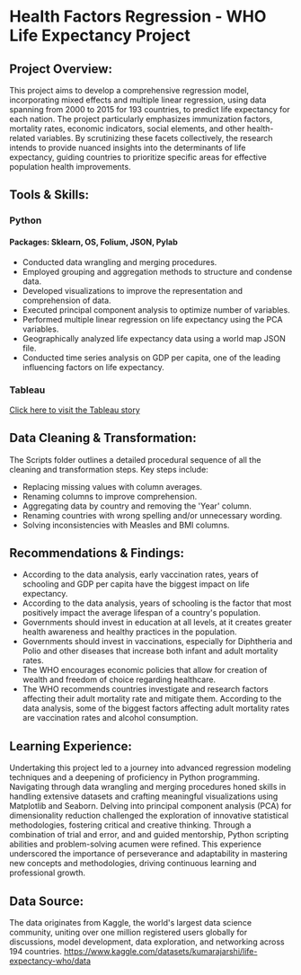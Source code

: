 # Health Factors Regression - WHO Life Expectancy Project

## Project Overview:
This project aims to develop a comprehensive regression model, incorporating mixed effects and multiple linear regression, using data spanning from 2000 to 2015 for 193 countries, to predict life expectancy for each nation. The project particularly emphasizes immunization factors, mortality rates, economic indicators, social elements, and other health-related variables. By scrutinizing these facets collectively, the research intends to provide nuanced insights into the determinants of life expectancy, guiding countries to prioritize specific areas for effective population health improvements.

## Tools & Skills:
### Python
#### Packages: Sklearn, OS, Folium, JSON, Pylab 
+ Conducted data wrangling and merging procedures.
+ Employed grouping and aggregation methods to structure and condense data.
+ Developed visualizations to improve the representation and comprehension of data.
+ Executed principal component analysis to optimize number of variables.
+ Performed multiple linear regression on life expectancy using the PCA variables.
+ Geographically analyzed life expectancy data using a world map JSON file.
+ Conducted time series analysis on GDP per capita, one of the leading influencing factors on life expectancy. 

### Tableau
[Click here to visit the Tableau story](https://public.tableau.com/app/profile/miguel.oliveira8698/viz/WHOLifeExpectancyProject/WHOLifeExpectancyProject?publish=yes)

## Data Cleaning & Transformation:
The Scripts folder outlines a detailed procedural sequence of all the cleaning and transformation steps. Key steps include:
+ Replacing missing values with column averages.
+ Renaming columns to improve comprehension.
+ Aggregating data by country and removing the 'Year' column.
+ Renaming countries with wrong spelling and/or unnecessary wording.
+ Solving inconsistencies with Measles and BMI columns.

## Recommendations & Findings:
+ According to the data analysis, early vaccination rates, years of schooling and GDP per capita have the biggest impact on life expectancy.
+ According to the data analysis, years of schooling is the factor that most positively impact the average lifespan of a country's population.
+ Governments should invest in education at all levels, at it creates greater health awareness and healthy practices in the population.
+ Governments should invest in vaccinations, especially for Diphtheria and Polio and other diseases that increase both infant and adult mortality rates.
+ The WHO encourages economic policies that allow for creation of wealth and freedom of choice regarding healthcare.
+ The WHO recommends countries investigate and research factors affecting their adult mortality rate and mitigate them. According to the data analysis, some of the biggest factors affecting adult mortality rates are vaccination rates and alcohol consumption.

## Learning Experience:
Undertaking this project led to a journey into advanced regression modeling techniques and a deepening of proficiency in Python programming. Navigating through data wrangling and merging procedures honed skills in handling extensive datasets and crafting meaningful visualizations using Matplotlib and Seaborn. Delving into principal component analysis (PCA) for dimensionality reduction challenged the exploration of innovative statistical methodologies, fostering critical and creative thinking. Through a combination of trial and error, and and guided mentorship, Python scripting abilities and problem-solving acumen were refined. This experience underscored the importance of perseverance and adaptability in mastering new concepts and methodologies, driving continuous learning and professional growth.

## Data Source:
The data originates from Kaggle, the world's largest data science community, uniting over one million registered users globally for discussions, model development, data exploration, and networking across 194 countries. https://www.kaggle.com/datasets/kumarajarshi/life-expectancy-who/data
